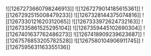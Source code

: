 ![[1267273660798246913]]
![[1267279014185615361]]
![[1267292515008479233]]
![[1267328144375074816]]
![[1267330121620312065]]
![[1267333972624732163]]
![[1267335861525295104]]
![[1267359445102690304]]
![[1267401637762486273]]
![[1267418909239623687]]
![[1267576853205782528]]
![[1267580104906911745]]
![[1267595631163355136]]
